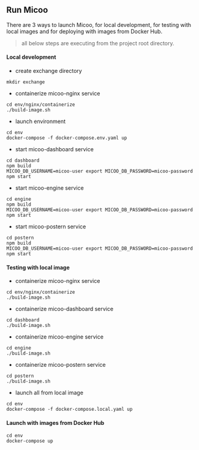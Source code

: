 Run Micoo
--

There are 3 ways to launch Micoo, for local development, for testing with local images and for
deploying with images from Docker Hub.

> all below steps are executing from the project root directory.

#### Local development

- create exchange directory
```commandline
mkdir exchange
```

- containerize micoo-nginx service
```commandline
cd env/nginx/containerize
./build-image.sh
```

- launch environment
```commandline
cd env
docker-compose -f docker-compose.env.yaml up
```

- start micoo-dashboard service
```commandline
cd dashboard
npm build
MICOO_DB_USERNAME=micoo-user export MICOO_DB_PASSWORD=micoo-password npm start
```

- start micoo-engine service
```commandline
cd engine
npm build
MICOO_DB_USERNAME=micoo-user export MICOO_DB_PASSWORD=micoo-password npm start
```

- start micoo-postern service
```commandline
cd postern
npm build
MICOO_DB_USERNAME=micoo-user export MICOO_DB_PASSWORD=micoo-password npm start
```

#### Testing with local image

- containerize micoo-nginx service
```commandline
cd env/nginx/containerize
./build-image.sh
```

- containerize micoo-dashboard service
```commandline
cd dashboard
./build-image.sh
```

- containerize micoo-engine service
```commandline
cd engine
./build-image.sh
```

- containerize micoo-postern service
```commandline
cd postern
./build-image.sh
```

- launch all from local image
```commandline
cd env
docker-compose -f docker-compose.local.yaml up
```

#### Launch with images from Docker Hub
```commandline
cd env
docker-compose up
```
